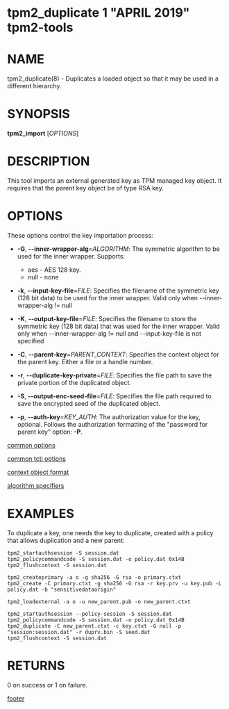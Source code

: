 tpm2_duplicate 1 "APRIL 2019" tpm2-tools
==================================================

# NAME

tpm2_duplicate(8) -  Duplicates a loaded object so that it may be used in a different hierarchy.

# SYNOPSIS

**tpm2_import** [*OPTIONS*]

# DESCRIPTION

This tool imports an external generated key as TPM managed key object.
It requires that the parent key object be of type RSA key.

# OPTIONS

These options control the key importation process:

  * **-G**, **--inner-wrapper-alg**=_ALGORITHM_:
    The symmetric algorithm to be used for the inner wrapper. Supports:
    * aes - AES 128 key.
    * null - none

  * **-k**, **--input-key-file**=_FILE_:
    Specifies the filename of the symmetric key (128 bit data) to be used for the inner wrapper. Valid only when --inner-wrapper-alg != null

  * **-K**, **--output-key-file**=_FILE_:
    Specifies the filename to store the symmetric key (128 bit data) that was used for the inner wrapper. Valid only when --inner-wrapper-alg != null and --input-key-file is not specified

  * **-C**, **--parent-key**=_PARENT\_CONTEXT_:
    Specifies the context object for the parent key. Either a file or a handle number.

  * **-r**, **--duplicate-key-private**=_FILE_:
    Specifies the file path to save the private portion of the duplicated object.

  * **-S**, **--output-enc-seed-file**=_FILE_:
    Specifies the file path required to save the encrypted seed of the duplicated
    object.

  * **-p**, **--auth-key**=_KEY\_AUTH_:
    The authorization value for the key, optional.
    Follows the authorization formatting of the
    "password for parent key" option: **-P**.

[common options](common/options.md)

[common tcti options](common/tcti.md)

[context object format](common/ctxobj.md)

[algorithm specifiers](common/alg.md)

# EXAMPLES

To duplicate a key, one needs the key to duplicate, created with a policy that allows duplication and a new parent:
```
tpm2_startauthsession -S session.dat
tpm2_policycommandcode -S session.dat -o policy.dat 0x14B
tpm2_flushcontext -S session.dat

tpm2_createprimary -a o -g sha256 -G rsa -o primary.ctxt
tpm2_create -C primary.ctxt -g sha256 -G rsa -r key.prv -u key.pub -L policy.dat -b "sensitivedataorigin"

tpm2_loadexternal -a o -u new_parent.pub -o new_parent.ctxt

tpm2_startauthsession --policy-session -S session.dat
tpm2_policycommandcode -S session.dat -o policy.dat 0x14B
tpm2_duplicate -C new_parent.ctxt -c key.ctxt -G null -p "session:session.dat" -r duprv.bin -S seed.dat
tpm2_flushcontext -S session.dat
```

# RETURNS

0 on success or 1 on failure.

[footer](common/footer.md)
